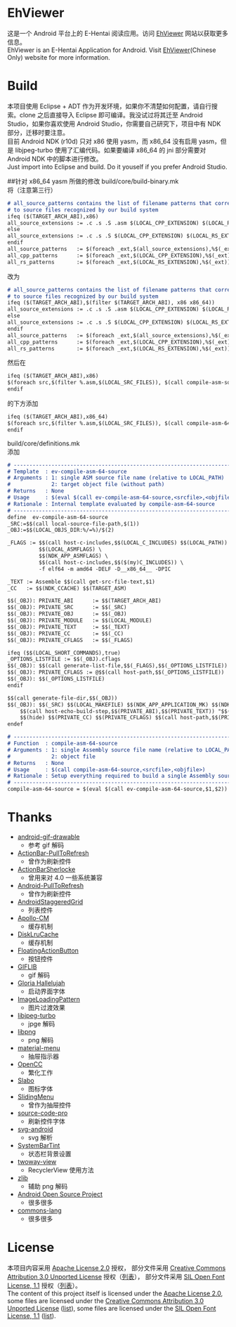 # EhViewer

这是一个 Android 平台上的 E-Hentai 阅读应用。访问 [EhViewer](http://www.ehviewer.com/) 网站以获取更多信息。<br>
EhViewer is an E-Hentai Application for Android. Visit [EhViewer](http://www.ehviewer.com/)(Chinese Only) website for more information.

# Build

本项目使用 Eclipse + ADT 作为开发环境，如果你不清楚如何配置，请自行搜索。clone 之后直接导入 Eclipse 即可编译。我没试过将其迁至 Android Studio，如果你喜欢使用 Android Studio，你需要自己研究下，项目中有 NDK 部分，迁移时要注意。<br>
目前 Android NDK (r10d) 只对 x86 使用 yasm，而 x86\_64 没有启用 yasm，但是 libjpeg-turbo 使用了汇编代码。如果要编译 x86_64 的 jni 部分需要对 Android NDK 中的脚本进行修改。<br>
Just import into Eclipse and build. Do it youself if you prefer Android Studio.

##针对 x86\_64 yasm 所做的修改
build/core/build-binary.mk<br>
将（注意第三行）<br>
```markdown
# all_source_patterns contains the list of filename patterns that correspond
# to source files recognized by our build system
ifeq ($(TARGET_ARCH_ABI),x86)
all_source_extensions := .c .s .S .asm $(LOCAL_CPP_EXTENSION) $(LOCAL_RS_EXTENSION)
else
all_source_extensions := .c .s .S $(LOCAL_CPP_EXTENSION) $(LOCAL_RS_EXTENSION)
endif
all_source_patterns   := $(foreach _ext,$(all_source_extensions),%$(_ext))
all_cpp_patterns      := $(foreach _ext,$(LOCAL_CPP_EXTENSION),%$(_ext))
all_rs_patterns       := $(foreach _ext,$(LOCAL_RS_EXTENSION),%$(_ext))
```
改为<br>
```markdown
# all_source_patterns contains the list of filename patterns that correspond
# to source files recognized by our build system
ifeq ($(TARGET_ARCH_ABI),$(filter $(TARGET_ARCH_ABI), x86 x86_64))
all_source_extensions := .c .s .S .asm $(LOCAL_CPP_EXTENSION) $(LOCAL_RS_EXTENSION)
else
all_source_extensions := .c .s .S $(LOCAL_CPP_EXTENSION) $(LOCAL_RS_EXTENSION)
endif
all_source_patterns   := $(foreach _ext,$(all_source_extensions),%$(_ext))
all_cpp_patterns      := $(foreach _ext,$(LOCAL_CPP_EXTENSION),%$(_ext))
all_rs_patterns       := $(foreach _ext,$(LOCAL_RS_EXTENSION),%$(_ext))
```
然后在<br>
```markdown
ifeq ($(TARGET_ARCH_ABI),x86)
$(foreach src,$(filter %.asm,$(LOCAL_SRC_FILES)), $(call compile-asm-source,$(src),$(call get-object-name,$(src))))
endif
```
的下方添加<br>
```markdown
ifeq ($(TARGET_ARCH_ABI),x86_64)
$(foreach src,$(filter %.asm,$(LOCAL_SRC_FILES)), $(call compile-asm-64-source,$(src),$(call get-object-name,$(src))))
endif
```
build/core/definitions.mk<br>
添加
```markdown
# -----------------------------------------------------------------------------
# Template  : ev-compile-asm-64-source
# Arguments : 1: single ASM source file name (relative to LOCAL_PATH)
#             2: target object file (without path)
# Returns   : None
# Usage     : $(eval $(call ev-compile-asm-64-source,<srcfile>,<objfile>)
# Rationale : Internal template evaluated by compile-asm-64-source
# -----------------------------------------------------------------------------
define  ev-compile-asm-64-source
_SRC:=$$(call local-source-file-path,$(1))
_OBJ:=$$(LOCAL_OBJS_DIR:%/=%)/$(2)

_FLAGS := $$(call host-c-includes,$$(LOCAL_C_INCLUDES) $$(LOCAL_PATH)) \
          $$(LOCAL_ASMFLAGS) \
          $$(NDK_APP_ASMFLAGS) \
          $$(call host-c-includes,$$($(my)C_INCLUDES)) \
          -f elf64 -m amd64 -DELF -D__x86_64__ -DPIC

_TEXT := Assemble $$(call get-src-file-text,$1)
_CC   := $$(NDK_CCACHE) $$(TARGET_ASM)

$$(_OBJ): PRIVATE_ABI      := $$(TARGET_ARCH_ABI)
$$(_OBJ): PRIVATE_SRC      := $$(_SRC)
$$(_OBJ): PRIVATE_OBJ      := $$(_OBJ)
$$(_OBJ): PRIVATE_MODULE   := $$(LOCAL_MODULE)
$$(_OBJ): PRIVATE_TEXT     := $$(_TEXT)
$$(_OBJ): PRIVATE_CC       := $$(_CC)
$$(_OBJ): PRIVATE_CFLAGS   := $$(_FLAGS)

ifeq ($$(LOCAL_SHORT_COMMANDS),true)
_OPTIONS_LISTFILE := $$(_OBJ).cflags
$$(_OBJ): $$(call generate-list-file,$$(_FLAGS),$$(_OPTIONS_LISTFILE))
$$(_OBJ): PRIVATE_CFLAGS := @$$(call host-path,$$(_OPTIONS_LISTFILE))
$$(_OBJ): $$(_OPTIONS_LISTFILE)
endif

$$(call generate-file-dir,$$(_OBJ))
$$(_OBJ): $$(_SRC) $$(LOCAL_MAKEFILE) $$(NDK_APP_APPLICATION_MK) $$(NDK_DEPENDENCIES_CONVERTER) $(LOCAL_RS_OBJECTS)
    $$(call host-echo-build-step,$$(PRIVATE_ABI),$$(PRIVATE_TEXT)) "$$(PRIVATE_MODULE) <= $$(notdir $$(PRIVATE_SRC))"
    $$(hide) $$(PRIVATE_CC) $$(PRIVATE_CFLAGS) $$(call host-path,$$(PRIVATE_SRC)) -o $$(call host-path,$$(PRIVATE_OBJ))
endef

# -----------------------------------------------------------------------------
# Function  : compile-asm-64-source
# Arguments : 1: single Assembly source file name (relative to LOCAL_PATH)
#             2: object file
# Returns   : None
# Usage     : $(call compile-asm-64-source,<srcfile>,<objfile>)
# Rationale : Setup everything required to build a single Assembly source file
# -----------------------------------------------------------------------------
compile-asm-64-source = $(eval $(call ev-compile-asm-64-source,$1,$2))
```

# Thanks

- [android-gif-drawable](https://github.com/koral--/android-gif-drawable)
    - 参考 gif 解码
- [ActionBar-PullToRefresh](https://github.com/chrisbanes/ActionBar-PullToRefresh)
    - 曾作为刷新控件
- [ActionBarSherlocke](https://github.com/JakeWharton/ActionBarSherlock)
    - 曾用来对 4.0 一些系统兼容
- [Android-PullToRefresh](https://github.com/chrisbanes/Android-PullToRefresh)
    - 曾作为刷新控件
- [AndroidStaggeredGrid](https://github.com/etsy/AndroidStaggeredGrid)
    - 列表控件
- [Apollo-CM](https://github.com/adneal/Apollo-CM)
    - 缓存机制
- [DiskLruCache](https://github.com/JakeWharton/DiskLruCache)
    - 缓存机制
- [FloatingActionButton](https://github.com/FaizMalkani/FloatingActionButton)
    - 按钮控件
- [GIFLIB](http://giflib.sourceforge.net)
    - gif 解码
- [Gloria Hallelujah](https://www.google.com/fonts/specimen/Gloria+Hallelujah)
    - 启动界面字体
- [ImageLoadingPattern](https://github.com/rnrneverdies/ImageLoadingPattern)
    - 图片过渡效果
- [libjpeg-turbo](http://www.libjpeg-turbo.org)
    - jpge 解码
- [libpng](http://www.libpng.org/pub/png/libpng.html)
    - png 解码
- [material-menu](https://github.com/balysv/material-menu)
    - 抽屉指示器
- [OpenCC](https://github.com/BYVoid/OpenCC)
    - 繁化工作
- [Slabo](https://github.com/TiroTypeworks/Slabo)
    - 图标字体
- [SlidingMenu](https://github.com/jfeinstein10/SlidingMenu)
    - 曾作为抽屉控件
- [source-code-pro](https://github.com/adobe/source-code-pro)
    - 刷新控件字体
- [svg-android](https://code.google.com/p/svg-android/)
    - svg 解析
- [SystemBarTint](https://github.com/jgilfelt/SystemBarTint)
    - 状态栏背景设置
- [twoway-view](https://github.com/lucasr/twoway-view)
    - RecyclerView 使用方法
- [zlib](http://www.zlib.net)
    - 辅助 png 解码
- [Android Open Source Project](http://source.android.com)
    - 很多很多
- [commons-lang](http://commons.apache.org/proper/commons-lang)
    - 很多很多

# License

本项目内容采用 [Apache License 2.0](http://www.apache.org/licenses/LICENSE-2.0) 授权，
部分文件采用 [Creative Commons Attribution 3.0 Unported License](http://creativecommons.org/licenses/by/3.0/) 授权（[列表](rc/list1)），
部分文件采用 [SIL Open Font License, 1.1](http://scripts.sil.org/OFL) 授权（[列表](rc/list2)）。
<br>
The content of this project itself is licensed under the [Apache License 2.0](http://www.apache.org/licenses/LICENSE-2.0),
some files are licensed under the [Creative Commons Attribution 3.0 Unported License](http://creativecommons.org/licenses/by/3.0/) ([list](rc/list1)),
some files are licensed under the [SIL Open Font License, 1.1](http://scripts.sil.org/OFL) ([list](rc/list2)).
